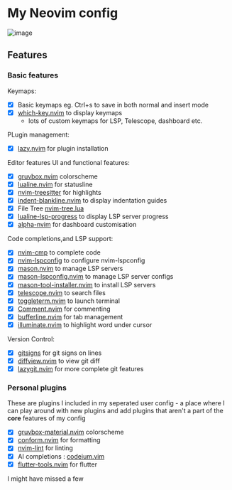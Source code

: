 # My Neovim config

![image](https://github.com/tallestlegacy/nvim/assets/71118951/0f8c2c83-2044-4f50-9021-5555af5c00e3)

## Features

### Basic features

Keymaps:

- [x] Basic keymaps eg. Ctrl+s to save in both normal and insert mode
- [x] [which-key.nvim](https://github.com/folke/which-key.nvim) to display keymaps
  - lots of custom keymaps for LSP, Telescope, dashboard etc.

PLugin management:

- [x] [lazy.nvim](https://github.com/folke/lazy.nvim) for plugin installation

Editor features UI and functional features:

- [x] [gruvbox.nvim](https://github.com/ellisonleao/gruvbox.nvim) colorscheme
- [x] [lualine.nvim](https://github.com/nvim-lualine/lualine.nvim) for statusline
- [x] [nvim-treesitter](https://github.com/nvim-treesitter/nvim-treesitter) for highlights
- [x] [indent-blankline.nvim](https://github.com/lukas-reineke/indent-blankline.nvim) to display indentation guides
- [x] File Tree [nvim-tree.lua](https://github.com/nvim-tree/nvim-tree.lua)
- [x] [lualine-lsp-progress](https://github.com/arkav/lualine-lsp-progress) to display LSP server progress
- [x] [alpha-nvim](https://github.com/goolord/alpha-nvim) for dashboard customisation

Code completions,and LSP support:

- [x] [nvim-cmp](https://github.com/hrsh7th/nvim-cmp) to complete code
- [x] [nvim-lspconfig](https://github.com/neovim/nvim-lspconfig) to configure nvim-lspconfig
- [x] [mason.nvim](https://github.com/williamboman/mason.nvim) to manage LSP servers
- [x] [mason-lspconfig.nvim](https://github.com/williamboman/mason-lspconfig.nvim) to manage LSP server configs
- [x] [mason-tool-installer.nvim](https://github.com/WhoIsSethDaniel/mason-tool-installer.nvim) to install LSP servers
- [x] [telescope.nvim](https://github.com/nvim-telescope/telescope.nvim) to search files
- [x] [toggleterm.nvim](https://github.com/akinsho/toggleterm.nvim) to launch terminal
- [x] [Comment.nvim](https://github.com/numToStr/Comment.nvim) for commenting
- [x] [bufferline.nvim](https://github.com/akinsho/bufferline.nvim) for tab management
- [x] [illuminate.nvim](https://github.com/RRethy/vim-illuminate) to highlight word under cursor

Version Control:

- [x] [gitsigns](https://github.com/lewis6991/gitsigns.nvim) for git signs on lines
- [x] [diffview.nvim](https://github.com/sindrets/diffview.nvim) to view git diff
- [x] [lazygit.nvim](https://github.com/kdheepak/lazygit.nvim) for more complete git features

### Personal plugins

These are plugins I included in my seperated user config - a place where I can play around with new plugins and add plugins that aren't a part of the **core** features of my config

- [x] [gruvbox-material.nvim](https://github.com/wittyjudge/gruvbox-material.nvim) colorscheme
- [x] [conform.nvim](https://github.com/stevearc/conform.nvim) for formatting
- [x] [nvim-lint](https://github.com/mfussenegger/nvim-lint) for linting
- [x] AI completions : [codeium.vim](https://github.com/Exafunction/codeium.vim)
- [x] [flutter-tools.nvim](https://github.com/akinsho/flutter-tools.nvim) for flutter

I might have missed a few

